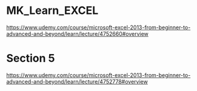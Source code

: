 # MK_Learn_EXCEL

https://www.udemy.com/course/microsoft-excel-2013-from-beginner-to-advanced-and-beyond/learn/lecture/4752660#overview

# Section 5
https://www.udemy.com/course/microsoft-excel-2013-from-beginner-to-advanced-and-beyond/learn/lecture/4752778#overview
